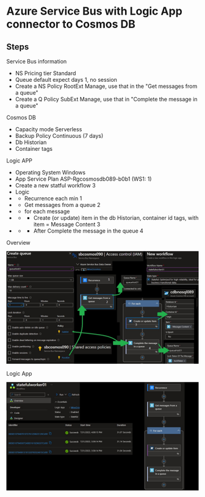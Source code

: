 # Azure Service Bus with Logic App connector to Cosmos DB

## Steps

Service Bus information
* NS Pricing tier Standard
* Queue default expect days 1, no session
* Create a NS Policy RootExt Manage, use that in the "Get messages from a queue"
* Create a Q Policy SubExt Manage, use that in "Complete the message in a queue"

Cosmos DB
* Capacity mode Serverless
* Backup Policy Continuous (7 days)
* Db Historian
* Container tags

Logic APP
* Operating System Windows
* App Service Plan ASP-Rgcosmosdb089-b0b1 (WS1: 1)
* Create a new statful workflow 3
* Logic
* * Recurrence each min 1
* * Get messages from a queue 2
* * for each message 
* * * Create (or update) item in the db Historian, container id tags, with item = Message Content 3
* * * After Complete the message in the queue 4

Overview

![Cosmos view ](https://github.com/spawnmarvel/quickguides/blob/main/eventhub/images/cosmosview.jpg)

Logic App

![Logic app ](https://github.com/spawnmarvel/quickguides/blob/main/eventhub/images/logicappcosmos.jpg)